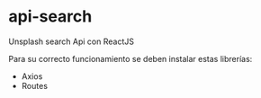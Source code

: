 # api-search
Unsplash search Api con ReactJS

Para su correcto funcionamiento se deben instalar estas librerías:
* Axios
* Routes